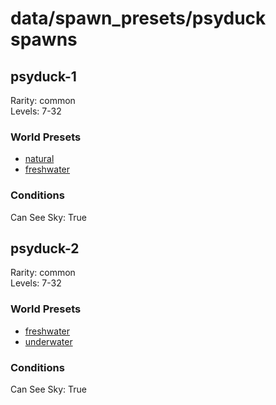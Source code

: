 # data/spawn_presets/psyduck spawns  
  
## psyduck-1  
Rarity: common  
Levels: 7-32  
  
### World Presets  
* [natural](/data/world_presets/natural.md)  
* [freshwater](/data/world_presets/freshwater.md)  
  
### Conditions  
Can See Sky: True  
  
## psyduck-2  
Rarity: common  
Levels: 7-32  
  
### World Presets  
* [freshwater](/data/world_presets/freshwater.md)  
* [underwater](/data/world_presets/underwater.md)  
  
### Conditions  
Can See Sky: True  
